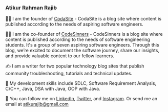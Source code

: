 ### Atikur Rahman Rajib

👋🏻   I am the founder of [CodaSite](https://www.codasite.org) - CodaSite is a blog site where content is published according to the needs of aspiring software engineers.

👋🏻   I am the co-founder of [CodeSinners](https://www.codesinners.com) - CodeSinners is a blog site where content is published according to the needs of software engineering students. It's a group of seven aspiring software engineers. Through this blog, we’re excited to document the software journey, share our insights, and provide valuable content to our fellow learners.

✍️   I am a writer for two popular technology blog sites that publish community troubleshooting, tutorials and technical updates.

🌱   My development skills include SDLC, Software Requirement Analysis,  C/C++, Java, DSA with Java, OOP with Java.

🐢   You can follow me on [LinkedIn](https://www.linkedin.com/in/atikurajib), [Twitter](https://www.twitter.com/atikurajib), and [Instagram](https://www.instagram.com/atikurajib). Or send me an email at atikurajib@gmail.com







